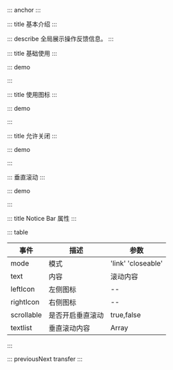 ::: anchor
:::

::: title 基本介绍
:::

::: describe 全局展示操作反馈信息。
:::

::: title 基础使用
:::

::: demo

<template>
    <lay-notice-bar text="以写作为工具，为道途，先帮助自己一程，再以自己的领悟帮助他人一程, 这是一种服务 。" mode="link"></lay-notice-bar>
</template>

<script>
import { layer } from "@layui/layer-vue"

export default {
  setup() {

    return {
    }
  }
}
</script>

:::

::: title 使用图标
:::

::: demo

<template>
    <lay-notice-bar leftIcon="layui-icon-mute" text="最好的爱是两个人彼此做个伴，不要束缚，不要缠绕，不要占有，不渴望从对方那里得到，只是并肩站在一起，看看这个世界。"></lay-notice-bar>
</template>

<script>
import { ref } from "vue"

export default {
  setup() {

    return {
    }
  }
}
</script>

:::

::: title 允许关闭
:::

::: demo

<template>
    <lay-notice-bar leftIcon="layui-icon-mute" rightIcon="layui-icon-close" text="所有发生过的都是既定的。是应该发生。只能发生。" mode="closeable"></lay-notice-bar>
</template>

<script>
import { ref } from "vue"

export default {
  setup() {

    const visible = ref(true);

    return {
        visible
    }
  }
}
</script>

:::

:::  垂直滚动
:::

::: demo

<template>
    <lay-notice-bar  :scrollable="true" leftIcon="layui-icon-mute" :textlist="list"></lay-notice-bar>
</template>

<script>
import { ref,reactive } from "vue"

export default {
  setup() {

    const list = reactive([
      '通知一：users !',
      '通知二：world !',
      '通知三：friend !',
      '通知四：ok!',  
    ])

    return {
        list
    }
  }
}
</script>

:::

::: title Notice Bar 属性
:::

::: table

| 事件 | 描述     | 参数                  |
| ---- | -------- | --------------------- |
| mode | 模式 | 'link' 'closeable' |
| text | 内容 | 滚动内容 |
| leftIcon | 左侧图标 | -- |
| rightIcon | 右侧图标 | -- |
| scrollable | 是否开启垂直滚动|true,false|
|  textlist  | 垂直滚动内容| Array|
:::

 

::: previousNext transfer
:::